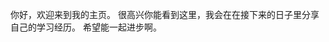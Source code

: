 你好，欢迎来到我的主页。
很高兴你能看到这里，我会在在接下来的日子里分享自己的学习经历。
希望能一起进步啊。

<!---
best-jinbitao/best-jinbitao is a ✨ special ✨ repository because its `README.md` (this file) appears on your GitHub profile.
You can click the Preview link to take a look at your changes.
--->
